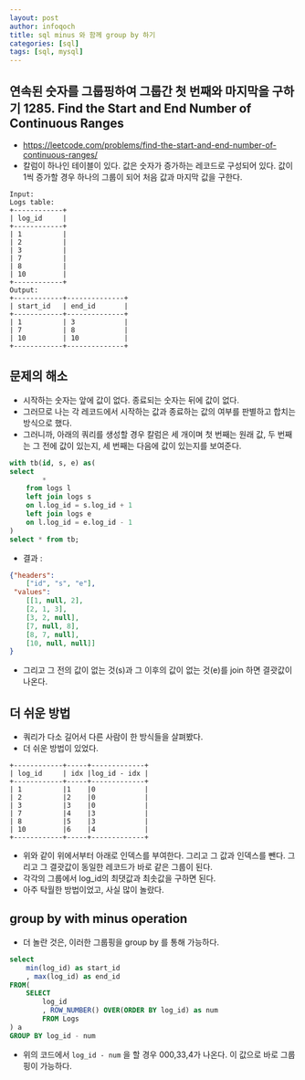 ```yaml
---
layout: post
author: infoqoch
title: sql minus 와 함께 group by 하기
categories: [sql]
tags: [sql, mysql]
---
```


## 연속된 숫자를 그룹핑하여 그룹간 첫 번째와 마지막을 구하기 1285. Find the Start and End Number of Continuous Ranges
- https://leetcode.com/problems/find-the-start-and-end-number-of-continuous-ranges/
- 칼럼이 하나인 테이블이 있다. 값은 숫자가 증가하는 레코드로 구성되어 있다. 값이 1씩 증가할 경우 하나의 그룹이 되어 처음 값과 마지막 값을 구한다. 

```text
Input: 
Logs table:
+------------+
| log_id     |
+------------+
| 1          |
| 2          |
| 3          |
| 7          |
| 8          |
| 10         |
+------------+
Output: 
+------------+--------------+
| start_id   | end_id       |
+------------+--------------+
| 1          | 3            |
| 7          | 8            |
| 10         | 10           |
+------------+--------------+
```

## 문제의 해소
- 시작하는 숫자는 앞에 값이 없다. 종료되는 숫자는 뒤에 값이 없다. 
- 그러므로 나는 각 레코드에서 시작하는 값과 종료하는 값의 여부를 판별하고 합치는 방식으로 했다. 
- 그러니까, 아래의 쿼리를 생성할 경우 칼럼은 세 개이며 첫 번째는 원래 값, 두 번째는 그 전에 값이 있는지, 세 번째는 다음에 값이 있는지를 보여준다. 

```sql
with tb(id, s, e) as(
select 
        *   
    from logs l
    left join logs s
    on l.log_id = s.log_id + 1
    left join logs e
    on l.log_id = e.log_id - 1
)
select * from tb;
```

- 결과 : 
  
```json
{"headers": 
    ["id", "s", "e"],
 "values": 
    [[1, null, 2],
    [2, 1, 3],
    [3, 2, null],
    [7, null, 8],
    [8, 7, null],
    [10, null, null]]
}
```

- 그리고 그 전의 값이 없는 것(s)과 그 이후의 값이 없는 것(e)를 join 하면 결괏값이 나온다. 

## 더 쉬운 방법
- 쿼리가 다소 길어서 다른 사람이 한 방식들을 살펴봤다. 
- 더 쉬운 방법이 있었다. 
  
```text
+------------+-----+-------------+
| log_id     | idx |log_id - idx |
+------------+-----+-------------+
| 1          |1    |0            |
| 2          |2    |0            |
| 3          |3    |0            |
| 7          |4    |3            |
| 8          |5    |3            |
| 10         |6    |4            |
+------------+-----+-------------+
```

- 위와 같이 위에서부터 아래로 인덱스를 부여한다. 그리고 그 값과 인덱스를 뺀다. 그리고 그 결괏값이 동일한 레코드가 바로 같은 그룹이 된다. 
- 각각의 그룹에서 log_id의 최댓값과 최솟값을 구하면 된다.
- 아주 탁월한 방법이었고, 사실 많이 놀랐다. 

## group by with minus operation
- 더 놀란 것은, 이러한 그룹핑을 group by 를 통해 가능하다.

```sql
select 
    min(log_id) as start_id
    , max(log_id) as end_id
FROM(
    SELECT 
        log_id
        , ROW_NUMBER() OVER(ORDER BY log_id) as num 
        FROM Logs
) a
GROUP BY log_id - num
```

- 위의 코드에서 `log_id - num` 을 할 경우 000,33,4가 나온다. 이 값으로 바로 그룹핑이 가능하다. 


